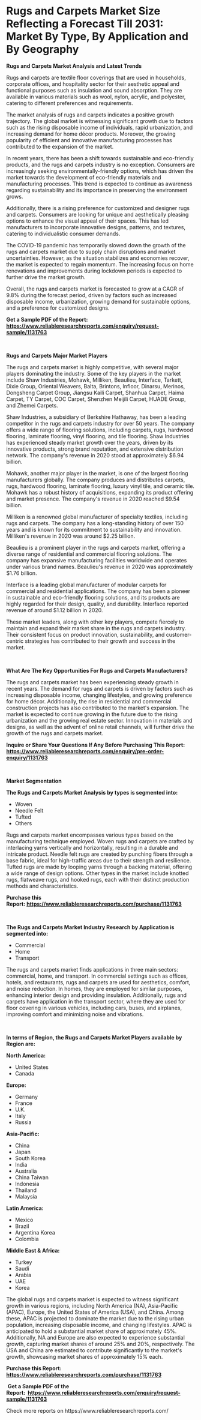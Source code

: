 <p><h1>Rugs and Carpets Market Size Reflecting a Forecast Till 2031: Market By Type, By Application and By Geography</h1></p><p><strong>Rugs and Carpets Market Analysis and Latest Trends</strong></p>
<p><p>Rugs and carpets are textile floor coverings that are used in households, corporate offices, and hospitality sector for their aesthetic appeal and functional purposes such as insulation and sound absorption. They are available in various materials such as wool, nylon, acrylic, and polyester, catering to different preferences and requirements.</p><p>The market analysis of rugs and carpets indicates a positive growth trajectory. The global market is witnessing significant growth due to factors such as the rising disposable income of individuals, rapid urbanization, and increasing demand for home décor products. Moreover, the growing popularity of efficient and innovative manufacturing processes has contributed to the expansion of the market.</p><p>In recent years, there has been a shift towards sustainable and eco-friendly products, and the rugs and carpets industry is no exception. Consumers are increasingly seeking environmentally-friendly options, which has driven the market towards the development of eco-friendly materials and manufacturing processes. This trend is expected to continue as awareness regarding sustainability and its importance in preserving the environment grows.</p><p>Additionally, there is a rising preference for customized and designer rugs and carpets. Consumers are looking for unique and aesthetically pleasing options to enhance the visual appeal of their spaces. This has led manufacturers to incorporate innovative designs, patterns, and textures, catering to individualistic consumer demands.</p><p>The COVID-19 pandemic has temporarily slowed down the growth of the rugs and carpets market due to supply chain disruptions and market uncertainties. However, as the situation stabilizes and economies recover, the market is expected to regain momentum. The increasing focus on home renovations and improvements during lockdown periods is expected to further drive the market growth.</p><p>Overall, the rugs and carpets market is forecasted to grow at a CAGR of 9.8% during the forecast period, driven by factors such as increased disposable income, urbanization, growing demand for sustainable options, and a preference for customized designs.</p></p>
<p><strong>Get a Sample PDF of the Report:&nbsp; <a href="https://www.reliableresearchreports.com/enquiry/request-sample/1131763">https://www.reliableresearchreports.com/enquiry/request-sample/1131763</a></strong></p>
<p>&nbsp;</p>
<p><strong>Rugs and Carpets Major Market Players</strong></p>
<p><p>The rugs and carpets market is highly competitive, with several major players dominating the industry. Some of the key players in the market include Shaw Industries, Mohawk, Milliken, Beaulieu, Interface, Tarkett, Dixie Group, Oriental Weavers, Balta, Brintons, Infloor, Dinarsu, Merinos, Dongsheng Carpet Group, Jiangsu Kaili Carpet, Shanhua Carpet, Haima Carpet, TY Carpet, COC Carpet, Shenzhen Meijili Carpet, HUADE Group, and Zhemei Carpets.</p><p>Shaw Industries, a subsidiary of Berkshire Hathaway, has been a leading competitor in the rugs and carpets industry for over 50 years. The company offers a wide range of flooring solutions, including carpets, rugs, hardwood flooring, laminate flooring, vinyl flooring, and tile flooring. Shaw Industries has experienced steady market growth over the years, driven by its innovative products, strong brand reputation, and extensive distribution network. The company's revenue in 2020 stood at approximately $6.94 billion.</p><p>Mohawk, another major player in the market, is one of the largest flooring manufacturers globally. The company produces and distributes carpets, rugs, hardwood flooring, laminate flooring, luxury vinyl tile, and ceramic tile. Mohawk has a robust history of acquisitions, expanding its product offering and market presence. The company's revenue in 2020 reached $9.54 billion.</p><p>Milliken is a renowned global manufacturer of specialty textiles, including rugs and carpets. The company has a long-standing history of over 150 years and is known for its commitment to sustainability and innovation. Milliken's revenue in 2020 was around $2.25 billion.</p><p>Beaulieu is a prominent player in the rugs and carpets market, offering a diverse range of residential and commercial flooring solutions. The company has expansive manufacturing facilities worldwide and operates under various brand names. Beaulieu's revenue in 2020 was approximately $1.76 billion.</p><p>Interface is a leading global manufacturer of modular carpets for commercial and residential applications. The company has been a pioneer in sustainable and eco-friendly flooring solutions, and its products are highly regarded for their design, quality, and durability. Interface reported revenue of around $1.12 billion in 2020.</p><p>These market leaders, along with other key players, compete fiercely to maintain and expand their market share in the rugs and carpets industry. Their consistent focus on product innovation, sustainability, and customer-centric strategies has contributed to their growth and success in the market.</p></p>
<p>&nbsp;</p>
<p><strong>What Are The Key Opportunities For Rugs and Carpets Manufacturers?</strong></p>
<p><p>The rugs and carpets market has been experiencing steady growth in recent years. The demand for rugs and carpets is driven by factors such as increasing disposable income, changing lifestyles, and growing preference for home décor. Additionally, the rise in residential and commercial construction projects has also contributed to the market's expansion. The market is expected to continue growing in the future due to the rising urbanization and the growing real estate sector. Innovation in materials and designs, as well as the advent of online retail channels, will further drive the growth of the rugs and carpets market.</p></p>
<p><strong>Inquire or Share Your Questions If Any Before Purchasing This Report: <a href="https://www.reliableresearchreports.com/enquiry/pre-order-enquiry/1131763">https://www.reliableresearchreports.com/enquiry/pre-order-enquiry/1131763</a></strong></p>
<p>&nbsp;</p>
<p><strong>Market Segmentation</strong></p>
<p><strong>The Rugs and Carpets Market Analysis by types is segmented into:</strong></p>
<p><ul><li>Woven</li><li>Needle Felt</li><li>Tufted</li><li>Others</li></ul></p>
<p><p>Rugs and carpets market encompasses various types based on the manufacturing technique employed. Woven rugs and carpets are crafted by interlacing yarns vertically and horizontally, resulting in a durable and intricate product. Needle felt rugs are created by punching fibers through a base fabric, ideal for high-traffic areas due to their strength and resilience. Tufted rugs are made by looping yarns through a backing material, offering a wide range of design options. Other types in the market include knotted rugs, flatweave rugs, and hooked rugs, each with their distinct production methods and characteristics.</p></p>
<p><strong>Purchase this Report:&nbsp;<a href="https://www.reliableresearchreports.com/purchase/1131763">https://www.reliableresearchreports.com/purchase/1131763</a></strong></p>
<p>&nbsp;</p>
<p><strong>The Rugs and Carpets Market Industry Research by Application is segmented into:</strong></p>
<p><ul><li>Commercial</li><li>Home</li><li>Transport</li></ul></p>
<p><p>The rugs and carpets market finds applications in three main sectors: commercial, home, and transport. In commercial settings such as offices, hotels, and restaurants, rugs and carpets are used for aesthetics, comfort, and noise reduction. In homes, they are employed for similar purposes, enhancing interior design and providing insulation. Additionally, rugs and carpets have application in the transport sector, where they are used for floor covering in various vehicles, including cars, buses, and airplanes, improving comfort and minimizing noise and vibrations.</p></p>
<p>&nbsp;</p>
<p><strong>In terms of Region, the Rugs and Carpets Market Players available by Region are:</strong></p>
<p>
    <p> <strong> North America: </strong>
        <ul>
            <li>United States</li>
            <li>Canada</li>
        </ul>
        </p> 
    <p> <strong> Europe: </strong>
        <ul>
            <li>Germany</li>
            <li>France</li>
            <li>U.K.</li>
            <li>Italy</li>
            <li>Russia</li>
        </ul>
        </p> 
    <p> <strong> Asia-Pacific: </strong>
        <ul>
            <li>China</li>
            <li>Japan</li>
            <li>South Korea</li>
            <li>India</li>
            <li>Australia</li>
            <li>China Taiwan</li>
            <li>Indonesia</li>
            <li>Thailand</li>
            <li>Malaysia</li>
        </ul>
        </p> 
    <p> <strong> Latin America: </strong>
        <ul>
            <li>Mexico</li>
            <li>Brazil</li>
            <li>Argentina Korea</li>
            <li>Colombia</li>
        </ul>
        </p> 
    <p> <strong> Middle East & Africa: </strong>
        <ul>
            <li>Turkey</li>
            <li>Saudi</li>
            <li>Arabia</li>
            <li>UAE</li>
            <li>Korea</li>
        </ul>
    </p>
    </p>
<p><p>The global rugs and carpets market is expected to witness significant growth in various regions, including North America (NA), Asia-Pacific (APAC), Europe, the United States of America (USA), and China. Among these, APAC is projected to dominate the market due to the rising urban population, increasing disposable income, and changing lifestyles. APAC is anticipated to hold a substantial market share of approximately 45%. Additionally, NA and Europe are also expected to experience substantial growth, capturing market shares of around 25% and 20%, respectively. The USA and China are estimated to contribute significantly to the market's growth, showcasing market shares of approximately 15% each.</p></p>
<p><strong>Purchase this Report: <a href="https://www.reliableresearchreports.com/purchase/1131763">https://www.reliableresearchreports.com/purchase/1131763</a></strong></p>
<p>&nbsp;<strong>Get a Sample PDF of the Report:&nbsp;&nbsp;<a href="https://www.reliableresearchreports.com/enquiry/request-sample/1131763">https://www.reliableresearchreports.com/enquiry/request-sample/1131763</a></strong></p>
<p><strong></strong></p>
<p>Check more reports on https://www.reliableresearchreports.com/</p>